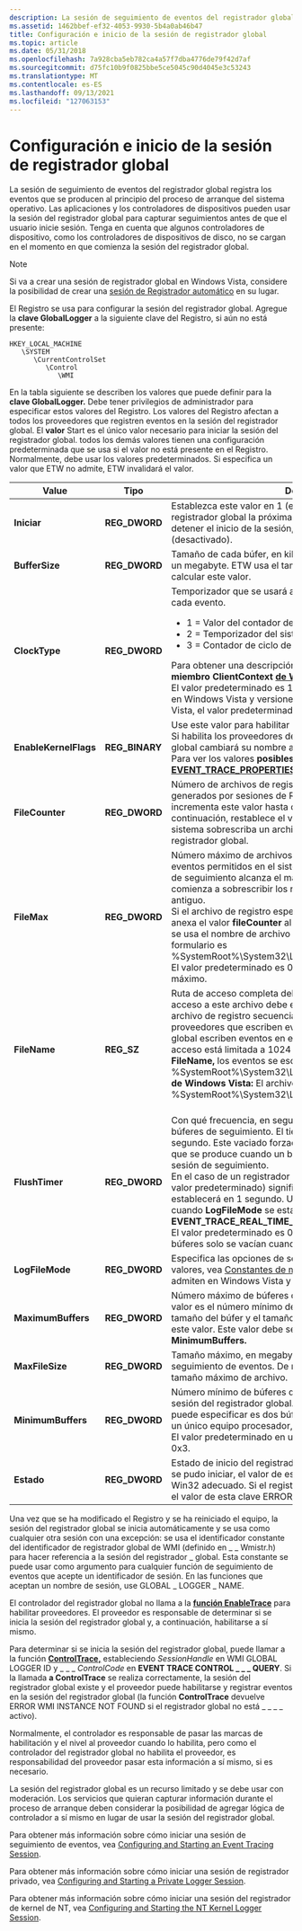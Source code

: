 ```yaml
---
description: La sesión de seguimiento de eventos del registrador global registra los eventos que se producen al principio del proceso de arranque del sistema operativo.
ms.assetid: 1462bbef-ef32-4053-9930-5b4a0ab46b47
title: Configuración e inicio de la sesión de registrador global
ms.topic: article
ms.date: 05/31/2018
ms.openlocfilehash: 7a928cba5eb782ca4a57f7dba4776de79f42d7af
ms.sourcegitcommit: d75fc10b9f0825bbe5ce5045c90d4045e3c53243
ms.translationtype: MT
ms.contentlocale: es-ES
ms.lasthandoff: 09/13/2021
ms.locfileid: "127063153"
---
```

# <a name="configuring-and-starting-the-global-logger-session"></a>Configuración e inicio de la sesión de registrador global

La sesión de seguimiento de eventos del registrador global registra los eventos que se producen al principio del proceso de arranque del sistema operativo. Las aplicaciones y los controladores de dispositivos pueden usar la sesión del registrador global para capturar seguimientos antes de que el usuario inicie sesión. Tenga en cuenta que algunos controladores de dispositivo, como los controladores de dispositivos de disco, no se cargan en el momento en que comienza la sesión del registrador global.

> [!Note]  
> Si va a crear una sesión de registrador global en Windows Vista, considere la posibilidad de crear una [sesión de Registrador automático](configuring-and-starting-an-autologger-session.md) en su lugar.

 

El Registro se usa para configurar la sesión del registrador global. Agregue la **clave GlobalLogger** a la siguiente clave del Registro, si aún no está presente:

```
HKEY_LOCAL_MACHINE
   \SYSTEM
      \CurrentControlSet
         \Control
            \WMI
```

En la tabla siguiente se describen los valores que puede definir para la **clave GlobalLogger.** Debe tener privilegios de administrador para especificar estos valores del Registro. Los valores del Registro afectan a todos los proveedores que registren eventos en la sesión del registrador global. El **valor** Start es el único valor necesario para iniciar la sesión del registrador global. todos los demás valores tienen una configuración predeterminada que se usa si el valor no está presente en el Registro. Normalmente, debe usar los valores predeterminados. Si especifica un valor que ETW no admite, ETW invalidará el valor.




| Value | Tipo | Descripción | 
|-------|------|-------------|
| <strong>Iniciar</strong> | <strong>REG_DWORD</strong> | Establezca este valor en 1 (en) para iniciar la sesión del registrador global la próxima vez que se inicie el sistema. Para detener el inicio de la sesión, establezca este valor en 0 (desactivado). <br /> | 
| <strong>BufferSize</strong> | <strong>REG_DWORD</strong> | Tamaño de cada búfer, en kilobytes. Este valor debe ser inferior a un megabyte. ETW usa el tamaño de la memoria física para calcular este valor. <br /> | 
| <strong>ClockType</strong> | <strong>REG_DWORD</strong> | Temporizador que se usará al registrar la marca de tiempo para cada evento.<ul><li>1 = Valor del contador de rendimiento (alta resolución)</li><li>2 = Temporizador del sistema</li><li>3 = Contador de ciclo de CPU</li></ul>Para obtener una descripción de cada tipo de reloj, vea el <strong>miembro ClientContext</strong> <a href="wnode-header.md"><strong>de WNODE_HEADER</strong></a>.<br /> El valor predeterminado es 1 (valor del contador de rendimiento) en Windows Vista y versiones posteriores. Antes de Windows Vista, el valor predeterminado es 2 (temporizador del sistema).<br /> | 
| <strong>EnableKernelFlags</strong> | <strong>REG_BINARY</strong> | Use este valor para habilitar uno o varios proveedores de kernel. Si habilita los proveedores de kernel, la sesión del registrador global cambiará su nombre a NT Kernel Logger cuando se inicie. Para ver los valores <strong>posibles, vea el miembro EnableFlags</strong> <a href="/windows/win32/api/evntrace/ns-evntrace-event_trace_properties"><strong>de EVENT_TRACE_PROPERTIES</strong></a>.<br /> | 
| <strong>FileCounter</strong> | <strong>REG_DWORD</strong> | Número de archivos de registro de seguimiento de eventos generados por sesiones de Registrador global. El sistema incrementa este valor hasta que alcanza el valor de <strong>FileMax</strong>. A continuación, restablece el valor a 0. Este contador impide que el sistema sobrescriba un archivo de registro de seguimiento del registrador global. <br /> | 
| <strong>FileMax</strong> | <strong>REG_DWORD</strong> | Número máximo de archivos de registro de seguimiento de eventos permitidos en el sistema. Cuando el número de registros de seguimiento alcanza el máximo especificado, el sistema comienza a sobrescribir los registros, empezando por el más antiguo. <br /> Si el archivo de registro especificado en <strong>FileName</strong> existe, ETW anexa el valor <strong>fileCounter</strong> al nombre de archivo. Por ejemplo, si se usa el nombre de archivo de registro predeterminado, el formulario es %SystemRoot%\System32\LogFiles\WMI\GlobalLogger.etl.NNNN. <br /> El valor predeterminado es 0, lo que significa que no hay ningún máximo. <br /> | 
| <strong>FileName</strong> | <strong>REG_SZ</strong> | Ruta de acceso completa del archivo de registro. La ruta de acceso a este archivo debe existir. El archivo de registro es un archivo de registro secuencial. Tenga en cuenta que todos los proveedores que escriben eventos en la sesión del registrador global escriben eventos en este archivo de registro. La ruta de acceso está limitada a 1024 caracteres. Si <strong>no se especifica FileName,</strong> los eventos se escriben en %SystemRoot%\System32\LogFiles\WMI\GlobalLogger.etl. <strong>Antes de Windows Vista:</strong> El archivo predeterminado es %SystemRoot%\System32\LogFiles\WMI\Trace.log.<br /><br /> | 
| <strong>FlushTimer</strong> | <strong>REG_DWORD</strong> | Con qué frecuencia, en segundos, se vacían forzadamente los búferes de seguimiento. El tiempo mínimo de vaciado es de 1 segundo. Este vaciado forzado se suma al vaciado automático que se produce cuando un búfer está lleno y cuando se detiene la sesión de seguimiento. <br /> En el caso de un registrador en tiempo real, un valor de cero (el valor predeterminado) significa que el tiempo de vaciado se establecerá en 1 segundo. Un registrador en tiempo real es cuando <strong>LogFileMode</strong> se establece <strong>en EVENT_TRACE_REAL_TIME_MODE</strong>.<br /> El valor predeterminado es 0. De forma predeterminada, los búferes solo se vacían cuando están llenos. <br /> | 
| <strong>LogFileMode</strong> | <strong>REG_DWORD</strong> | Especifica las opciones de sesión de registro. Para obtener valores, vea <a href="logging-mode-constants.md">Constantes de modo de registro.</a> Estos valores se admiten en Windows Vista y versiones posteriores. <br /> | 
| <strong>MaximumBuffers</strong> | <strong>REG_DWORD</strong> | Número máximo de búferes que se asignarán. Normalmente, este valor es el número mínimo de búferes más veinte. ETW usa el tamaño del búfer y el tamaño de la memoria física para calcular este valor. Este valor debe ser mayor o igual que el valor de <strong>MinimumBuffers.</strong><br /> | 
| <strong>MaxFileSize</strong> | <strong>REG_DWORD</strong> | Tamaño máximo, en megabytes, del archivo de registro de seguimiento de eventos. De manera predeterminada, no hay un tamaño máximo de archivo.<br /> | 
| <strong>MinimumBuffers</strong> | <strong>REG_DWORD</strong> | Número mínimo de búferes que se asignarán cuando se inicie la sesión del registrador global. El número mínimo de búferes que puede especificar es dos búferes por procesador. Por ejemplo, en un único equipo procesador, el número mínimo de búferes es dos. <br /> El valor predeterminado en un sistema de un solo procesador es 0x3.<br /> | 
| <strong>Estado</strong> | <strong>REG_DWORD</strong> | Estado de inicio del registrador global. Si el registrador global no se pudo iniciar, el valor de esta clave es el código de error de Win32 adecuado. Si el registrador global se inició correctamente, el valor de esta clave ERROR_SUCCESS (0).<br /> | 




 

Una vez que se ha modificado el Registro y se ha reiniciado el equipo, la sesión del registrador global se inicia automáticamente y se usa como cualquier otra sesión con una excepción: se usa el identificador constante del identificador de registrador global de WMI (definido en \_ \_ Wmistr.h) para hacer referencia a la sesión del registrador \_ global. Esta constante se puede usar como argumento para cualquier función de seguimiento de eventos que acepte un identificador de sesión. En las funciones que aceptan un nombre de sesión, use GLOBAL \_ LOGGER \_ NAME.

El controlador del registrador global no llama a la [**función EnableTrace**](/windows/win32/api/evntrace/nf-evntrace-enabletrace) para habilitar proveedores. El proveedor es responsable de determinar si se inicia la sesión del registrador global y, a continuación, habilitarse a sí mismo.

Para determinar si se inicia la sesión del registrador global, puede llamar a la función [**ControlTrace,**](/windows/win32/api/evntrace/nf-evntrace-controltracea) estableciendo *SessionHandle* en WMI GLOBAL LOGGER ID y \_ \_ \_ *ControlCode* en **EVENT TRACE CONTROL \_ \_ \_ QUERY**. Si la llamada **a ControlTrace** se realiza correctamente, la sesión del registrador global existe y el proveedor puede habilitarse y registrar eventos en la sesión del registrador global (la función **ControlTrace** devuelve ERROR WMI INSTANCE NOT FOUND si el registrador global no está \_ \_ \_ \_ activo).

Normalmente, el controlador es responsable de pasar las marcas de habilitación y el nivel al proveedor cuando lo habilita, pero como el controlador del registrador global no habilita el proveedor, es responsabilidad del proveedor pasar esta información a sí mismo, si es necesario.

La sesión del registrador global es un recurso limitado y se debe usar con moderación. Los servicios que quieran capturar información durante el proceso de arranque deben considerar la posibilidad de agregar lógica de controlador a sí mismo en lugar de usar la sesión del registrador global.

Para obtener más información sobre cómo iniciar una sesión de seguimiento de eventos, vea [Configuring and Starting an Event Tracing Session](configuring-and-starting-an-event-tracing-session.md).

Para obtener más información sobre cómo iniciar una sesión de registrador privado, vea [Configuring and Starting a Private Logger Session](configuring-and-starting-a-private-logger-session.md).

Para obtener más información sobre cómo iniciar una sesión del registrador de kernel de NT, vea [Configuring and Starting the NT Kernel Logger Session](configuring-and-starting-the-nt-kernel-logger-session.md).

